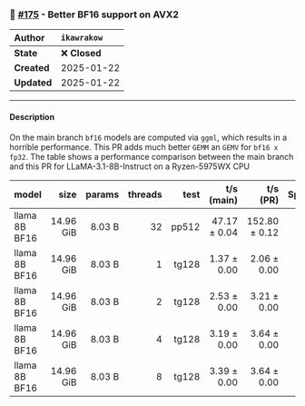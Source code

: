 ### 🔀 [#175](https://github.com/ikawrakow/ik_llama.cpp/pull/175) - Better BF16 support on AVX2

| **Author** | `ikawrakow` |
| :--- | :--- |
| **State** | ❌ **Closed** |
| **Created** | 2025-01-22 |
| **Updated** | 2025-01-22 |

---

#### Description

On the main branch `bf16` models are computed via `ggml`, which results in a horrible performance. This PR adds much better `GEMM` an `GEMV` for `bf16 x fp32`. The table shows a performance comparison between the main branch and this PR for LLaMA-3.1-8B-Instruct on a Ryzen-5975WX CPU

 | model         |       size |     params | threads |      test |   t/s (main)     |  t/s (PR)     |  Speedup |
| ------------- | ---------: | ---------: | ------: | --------: | ---------------: | ------------: | -------: |
| llama 8B BF16 |  14.96 GiB |     8.03 B |      32 |     pp512 |     47.17 ± 0.04 | 152.80 ± 0.12 |  3.239   |   
| llama 8B BF16 |  14.96 GiB |     8.03 B |       1 |     tg128 |      1.37 ± 0.00 |   2.06 ± 0.00 |  1.504   |
| llama 8B BF16 |  14.96 GiB |     8.03 B |       2 |     tg128 |      2.53 ± 0.00 |   3.21 ± 0.00 |  1.269   |
| llama 8B BF16 |  14.96 GiB |     8.03 B |       4 |     tg128 |      3.19 ± 0.00 |   3.64 ± 0.00 |  1.141   |
| llama 8B BF16 |  14.96 GiB |     8.03 B |       8 |     tg128 |      3.39 ± 0.00 |   3.64 ± 0.00 |  1.074   |